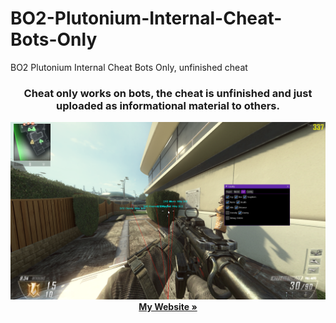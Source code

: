 # BO2-Plutonium-Internal-Cheat-Bots-Only
BO2 Plutonium Internal Cheat Bots Only, unfinished cheat
<h3 align="center">Cheat only works on bots, the cheat is unfinished and just uploaded as informational material to others.</h3>

  <p align="center">
    <img src="Images/example.png" alt="Logo" >
    <br />
    <a href="https://iiferedon.xyz"><strong>My Website »</strong></a>
    <br />
    <br />
  </p>
</div>
